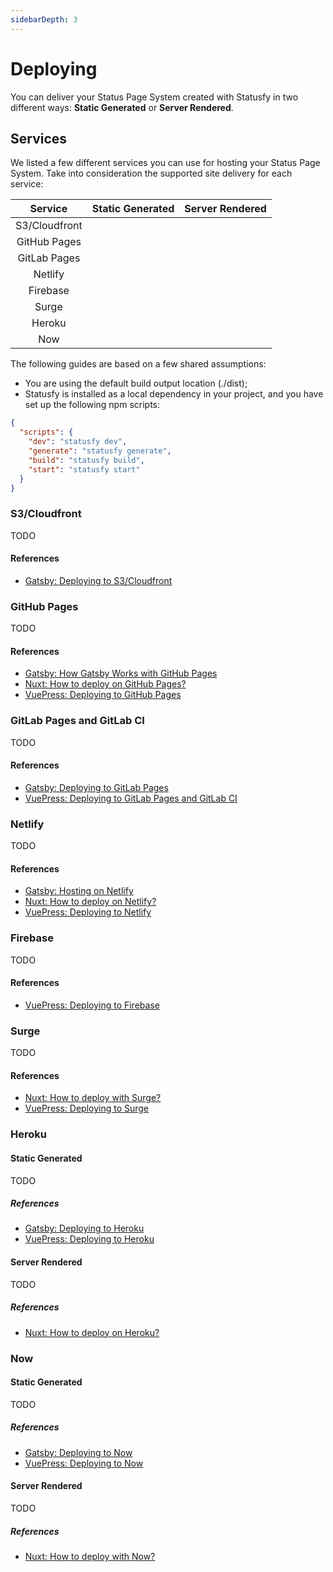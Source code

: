 ```yaml
---
sidebarDepth: 3
---
```


# Deploying

You can deliver your Status Page System created with Statusfy in two different ways: **Static Generated** or **Server Rendered**.

## Services

We listed a few different services you can use for hosting your Status Page System. Take into consideration the supported site delivery for each service:

|    Service   |  Static Generated  |            Server Rendered             |
|:------------:|:------------------:|:--------------------------------------:|
| S3/Cloudfront | <FeatureSupport /> | <FeatureSupport :isSuported="false" /> |
| GitHub Pages | <FeatureSupport /> | <FeatureSupport :isSuported="false" /> |
| GitLab Pages | <FeatureSupport /> | <FeatureSupport :isSuported="false" /> |
| Netlify      | <FeatureSupport /> | <FeatureSupport :isSuported="false" /> |
| Firebase     | <FeatureSupport /> |           <FeatureSupport />           |
| Surge        | <FeatureSupport /> | <FeatureSupport :isSuported="false" /> |
| Heroku       | <FeatureSupport /> |           <FeatureSupport />           |
| Now          | <FeatureSupport /> |           <FeatureSupport />           |


The following guides are based on a few shared assumptions:

- You are using the default build output location (./dist);
- Statusfy is installed as a local dependency in your project, and you have set up the following npm scripts:

``` json
{
  "scripts": {
    "dev": "statusfy dev",
    "generate": "statusfy generate",
    "build": "statusfy build",
    "start": "statusfy start"
  }
}
```

### S3/Cloudfront

TODO

#### References

- [Gatsby: Deploying to S3/Cloudfront](https://www.gatsbyjs.org/docs/deploying-to-s3-cloudfront)

### GitHub Pages

TODO

#### References

- [Gatsby: How Gatsby Works with GitHub Pages](https://www.gatsbyjs.org/docs/how-gatsby-works-with-github-pages/)
- [Nuxt: How to deploy on GitHub Pages?](https://nuxtjs.org/faq/github-pages)
- [VuePress: Deploying to GitHub Pages](https://vuepress.vuejs.org/guide/deploy.html#github-pages)


### GitLab Pages and GitLab CI

TODO

#### References

- [Gatsby: Deploying to GitLab Pages](https://www.gatsbyjs.org/docs/deploying-to-gitlab-pages/)
- [VuePress: Deploying to GitLab Pages and GitLab CI](https://vuepress.vuejs.org/guide/deploy.html#gitlab-pages-and-gitlab-ci)

### Netlify

TODO

#### References

- [Gatsby: Hosting on Netlify](https://www.gatsbyjs.org/docs/hosting-on-netlify)
- [Nuxt: How to deploy on Netlify?](https://nuxtjs.org/faq/netlify-deployment)
- [VuePress: Deploying to Netlify](https://vuepress.vuejs.org/guide/deploy.html#netlify)

### Firebase

TODO

#### References

- [VuePress: Deploying to Firebase](https://vuepress.vuejs.org/guide/deploy.html#google-firebase)


### Surge

TODO

#### References

- [Nuxt: How to deploy with Surge?](https://nuxtjs.org/faq/surge-deployment)
- [VuePress: Deploying to Surge](https://vuepress.vuejs.org/guide/deploy.html#surge)


### Heroku

#### Static Generated

TODO

##### References

- [Gatsby: Deploying to Heroku](https://www.gatsbyjs.org/docs/deploying-to-heroku/)
- [VuePress: Deploying to Heroku](https://vuepress.vuejs.org/guide/deploy.html#heroku)

#### Server Rendered

TODO

##### References

- [Nuxt: How to deploy on Heroku?](https://nuxtjs.org/faq/heroku-deployment)


### Now

#### Static Generated

TODO

##### References

- [Gatsby: Deploying to Now](https://www.gatsbyjs.org/docs/deploying-to-now/)
- [VuePress: Deploying to Now](https://vuepress.vuejs.org/guide/deploy.html#now)

#### Server Rendered

TODO

##### References

- [Nuxt: How to deploy with Now?](https://nuxtjs.org/faq/now-deployment)
